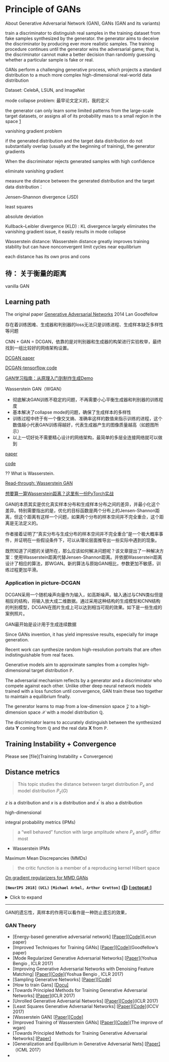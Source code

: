 # Principle of GANs


About  Generative Adversarial Network (GAN), GANs (GAN and its variants)

</div>



train a discriminator to distinguish real samples in the training dataset from fake samples synthesized by the generator. the generator aims to deceive the discriminator by producing ever more realistic samples. The training procedure continues until the generator wins the adversarial game; that is, the discriminator cannot make a better decision than randomly guessing whether a particular sample is fake or real.



GANs perform a challenging generative process, which projects a standard distribution to
a much more complex high-dimensional real-world data distribution



Dataset: CelebA, LSUN, and ImageNet



mode collapse problem: 最早论文定义的，我的定义

the generator can only learn some limited patterns from the large-scale target datasets, or assigns all of its probability mass to a small region in the space [1](https://arxiv.org/pdf/1703.00573.pdf)



vanishing gradient problem 

if the generated distribution and the target data distribution do not substantially overlap (usually at the beginning of training), the generator gradients

When the discriminator rejects generated samples with high confidence

eliminate vanishing gradient



measure the distance between the generated distribution and the target data distribution：

Jensen–Shannon divergence (JSD)

least squares

absolute deviation

Kullback–Leibler divergence (KLD) : KL divergence largely eliminates the vanishing gradient
issue, it easily results in mode collapse

Wasserstein distance: Wasserstein distance greatly improves training stability but can
have nonconvergent limit cycles near equilibrium



each distance has its own pros and cons



## 待： 关于衡量的距离

vanilla GAN

## Learning path

The original paper [Generative Adversarial Networks](https://arxiv.org/abs/1406.2661) 2014 Lan Goodfellow

存在着训练困难、生成器和判别器的loss无法只是训练进程、生成样本缺乏多样性等问题



CNN + GAN = DCGAN，依靠的是对判别器和生成器的构架进行实验枚举，最终找到一组比较好的网络架构设置。

[DCGAN paper](https://arxiv.org/abs/1511.06434)

[DCGAN-tensorflow code](https://github.com/carpedm20/DCGAN-tensorflow)



[GAN学习指南：从原理入门到制作生成Demo](https://zhuanlan.zhihu.com/p/24767059)



Wasserstein GAN（WGAN）

- 彻底解决GAN训练不稳定的问题，不再需要小心平衡生成器和判别器的训练程度
- 基本解决了collapse mode的问题，确保了生成样本的多样性
- 训练过程中终于有一个像交叉熵、准确率这样的数值来指示训练的进程，这个数值越小代表GAN训练得越好，代表生成器产生的图像质量越高（如题图所示）
- 以上一切好处不需要精心设计的网络架构，最简单的多层全连接网络就可以做到

[paper](https://arxiv.org/abs/1701.07875)

[code](https://github.com/martinarjovsky/WassersteinGAN)

?? What is Wasserstein. 

[Read-through: Wasserstein GAN](https://www.alexirpan.com/2017/02/22/wasserstein-gan.html)

[想要算一算Wasserstein距离？这里有一份PyTorch实战](https://www.jiqizhixin.com/articles/19031102)



GAN的本质其实是优化真实样本分布和生成样本分布之间的差异，并最小化这个差异。特别需要指出的是，优化的目标函数是两个分布上的Jensen-Shannon距离，但这个距离有这样一个问题，如果两个分布的样本空间并不完全重合，这个距离是无法定义的。

作者接着证明了“真实分布与生成分布的样本空间并不完全重合”是一个极大概率事件，并证明在一些假设条件下，可以从理论层面推导出一些实际中遇到的现象。

既然知道了问题的关键所在，那么应该如何解决问题呢？该文章提出了一种解决方案：使用Wasserstein距离代替Jensen-Shannon距离。并依据Wasserstein距离设计了相应的算法，即WGAN。新的算法与原始GAN相比，参数更加不敏感，训练过程更加平滑。



### Application in picture-DCGAN

DCGAN采用一个随机噪声向量作为输入，如高斯噪声。输入通过与CNN类似但是相反的结构，将输入放大成二维数据。通过采用这种结构的生成模型和CNN结构的判别模型，DCGAN在图片生成上可以达到相当可观的效果。如下是一些生成的案例照片。



GAN最开始是设计用于生成连续数据





Since GANs invention, it has yield impressive results, especially for image generation.

Recent work can synthesize random high-resolution portraits that are often indistinguishable from real faces.



Generative models aim to approximate samples from a complex high-dimensional target distribution $\mathbb{P}$. 

The adversarial mechanism reflects by a generator and a discriminator who compete against each other. Unlike other deep neural network models trained with a loss function until convergence, GAN train these two together to maintain a equilibrium finally.

The generator learns to map from a low-dimension space $\mathcal{Z}$ to a high-dimension space $\mathcal{X}$ with a model distribution $\mathbb{Q}$.

The discriminator learns to accurately distinguish between the synthesized data $\mathbf{Y}$ coming from $\mathbb{Q}$ and the real data $\mathbf{X}$ from $\mathbb{P}$. 



## Training Instability + Convergence

Please see [file](Training Instability + Convergence)











## Distance metrics

> This topic studies the distance between target distribution $P_x$ and model distribution $P_z(G)$ 



$z$ is a distribution and $x$ is a distribution and $x^{\prime}$ is also a distribution



 high-dimensional 



integral probability metrics (IPMs)

> a “well behaved” function with large amplitude where $P_x$ and$P_z$ differ most

- Wasserstein IPMs



Maximum Mean Discrepancies (MMDs)

> the critic function is a member of a reproducing kernel Hilbert space



[On gradient regularizers for MMD GANs](https://arxiv.org/pdf/1805.11565.pdf)

**`[NeurIPS 2018]`**	**`(UCL)`**	**`[Michael Arbel, Arthur Gretton]`**	**([:memo:]())**	**[[:octocat:]()]**

<details><summary>Click to expand</summary><p>



</p></details>

---





GAN的遗忘性，真样本的作用可以看作是一种防止遗忘的效果，



### GAN Theory

- [Energy-based generative adversarial network] [[Paper\]](https://arxiv.org/pdf/1609.03126v2.pdf)[[Code\]](https://github.com/buriburisuri/ebgan)(Lecun paper)
- [Improved Techniques for Training GANs] [[Paper\]](https://arxiv.org/abs/1606.03498)[[Code\]](https://github.com/openai/improved-gan)(Goodfellow’s paper)
- [Mode Regularized Generative Adversarial Networks] [[Paper\]](https://openreview.net/pdf?id=HJKkY35le)(Yoshua Bengio , ICLR 2017)
- [Improving Generative Adversarial Networks with Denoising Feature Matching] [[Paper\]](https://openreview.net/pdf?id=S1X7nhsxl)[[Code\]](https://github.com/hvy/chainer-gan-denoising-feature-matching)(Yoshua Bengio , ICLR 2017)
- [Sampling Generative Networks] [[Paper\]](https://arxiv.org/abs/1609.04468)[[Code\]](https://github.com/dribnet/plat)
- [How to train Gans] [[Docu\]](https://github.com/soumith/ganhacks#authors)
- [Towards Principled Methods for Training Generative Adversarial Networks] [[Paper\]](https://openreview.net/forum?id=Hk4_qw5xe)(ICLR 2017)
- [Unrolled Generative Adversarial Networks] [[Paper\]](https://arxiv.org/abs/1611.02163)[[Code\]](https://github.com/poolio/unrolled_gan)(ICLR 2017)
- [Least Squares Generative Adversarial Networks] [[Paper\]](https://arxiv.org/abs/1611.04076)[[Code\]](https://github.com/pfnet-research/chainer-LSGAN)(ICCV 2017)
- [Wasserstein GAN] [[Paper\]](https://arxiv.org/abs/1701.07875)[[Code\]](https://github.com/martinarjovsky/WassersteinGAN)
- [Improved Training of Wasserstein GANs] [[Paper\]](https://arxiv.org/abs/1704.00028)[[Code\]](https://github.com/igul222/improved_wgan_training)(The improve of wgan)
- [Towards Principled Methods for Training Generative Adversarial Networks] [[Paper\]](https://arxiv.org/abs/1701.04862)
- [Generalization and Equilibrium in Generative Adversarial Nets] [[Paper\]](https://arxiv.org/abs/1703.00573)（ICML 2017）
- 
